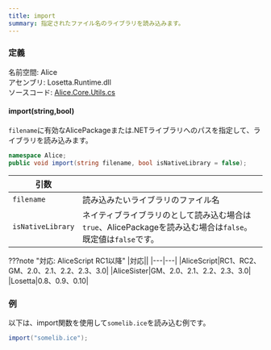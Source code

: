 ```yaml
---
title: import
summary: 指定されたファイル名のライブラリを読み込みます。
---
```


### 定義
名前空間: Alice<br/>
アセンブリ: Losetta.Runtime.dll<br/>
ソースコード: [Alice.Core.Utils.cs](https://github.com/WSOFT-Project/Losetta/blob/master/Losetta.Runtime/Core/Alice.Core.Utils.cs)

#### import(string,bool)

`filename`に有効なAlicePackageまたは.NETライブラリへのパスを指定して、ライブラリを読み込みます。

```cs title="AliceScript"
namespace Alice;
public void import(string filename, bool isNativeLibrary = false);
```

|引数| |
|-|-|
|`filename`| 読み込みたいライブラリのファイル名|
|`isNativeLibrary`|ネイティブライブラリのとして読み込む場合は`true`、AlicePackageを読み込む場合は`false`。既定値は`false`です。|

???note "対応: AliceScript RC1以降"
    |対応||
    |---|---|
    |AliceScript|RC1、RC2、GM、2.0、2.1、2.2、2.3、3.0|
    |AliceSister|GM、2.0、2.1、2.2、2.3、3.0|
    |Losetta|0.8、0.9、0.10|

### 例
以下は、import関数を使用して`somelib.ice`を読み込む例です。

```cs title="AliceScript"
import("somelib.ice");
```
